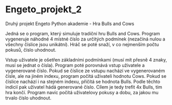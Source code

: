 # Engeto_projekt_2
Druhý projekt Engeto Python akademie - Hra Bulls and Cows

Jedná se o program, který simuluje tradiční hru Bulls and Cows. Program vygeneruje náhodné 4 místné číslo za určitých podmínek (nezačíná nulou a všechny číslice jsou unikátní). Hráč se poté snaží, v co nejmenším počtu pokusů, číslo uhodnout.

Vstup uživatele je ošetřen základními podmínkami (musí mít přesně 4 znaky, musí se jednat o čísla). Program poté porovnává vstup uživatele a vygenerované číslo. Pokud se číslice ze vstupu nachází ve vygenerovaném čísle, ale na jiném indexu, program počítá uživateli hodnotu Cows. Pokud se číslice nachází i na stejném indexu, přičítá se hodnota Bulls. Podle těchto indicií pak uživatel hádá generované číslo. Cílem je tedy trefit 4x Bulls, tím hra končí.
Program navíc počítá uživatelovy pokusy a dobu, za jakou mu trvalo číslo uhodnout.
